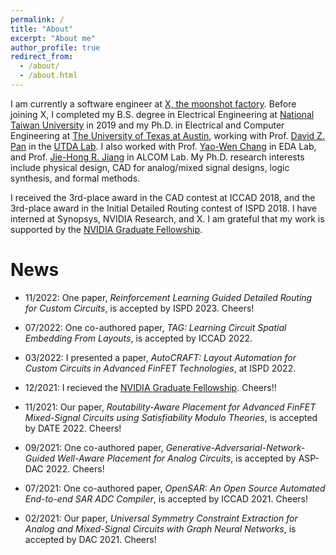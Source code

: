 ```yaml
---
permalink: /
title: "About"
excerpt: "About me"
author_profile: true
redirect_from: 
  - /about/
  - /about.html
---
```


I am currently a software engineer at [X, the moonshot factory](https://x.company).
Before joining X, I completed my B.S. degree in Electrical Engineering at [National Taiwan University](https://www.ntu.edu.tw/english/) in 2019 and my Ph.D. in Electrical and Computer Engineering at [The University of Texas at Austin](https://www.utexas.edu/), working with Prof. [David Z. Pan](http://users.ece.utexas.edu/~dpan/) in the [UTDA Lab](https://www.cerc.utexas.edu/utda/).
I also worked with Prof. [Yao-Wen Chang](http://cc.ee.ntu.edu.tw/~ywchang/) in EDA Lab, and Prof. [Jie-Hong R. Jiang](http://cc.ee.ntu.edu.tw/~jhjiang/) in ALCOM Lab.
My Ph.D. research interests include physical design, CAD for analog/mixed signal designs, logic synthesis, and formal methods.

I received the 3rd-place award in the CAD contest at ICCAD 2018, and the 3rd-place award in the Initial Detailed Routing contest of ISPD 2018.
I have interned at Synopsys, NVIDIA Research, and X. I am grateful that my work is supported by the [NVIDIA Graduate Fellowship](https://www.nvidia.com/en-us/research/graduate-fellowships/).

News
======
* 11/2022: One paper, *Reinforcement Learning Guided Detailed Routing for Custom Circuits*, is accepted by ISPD 2023. Cheers!

* 07/2022: One co-authored paper, *TAG: Learning Circuit Spatial Embedding From Layouts*, is accepted by ICCAD 2022.

* 03/2022: I presented a paper, *AutoCRAFT: Layout Automation for Custom Circuits in Advanced FinFET Technologies*, at ISPD 2022.

* 12/2021: I recieved the [NVIDIA Graduate Fellowship](https://blogs.nvidia.com/blog/2021/12/14/graduate-fellowship-awards-2/). Cheers!!

* 11/2021: Our paper, *Routability-Aware Placement for Advanced FinFET Mixed-Signal Circuits using Satisfiability Modulo Theories*, is accepted by DATE 2022. Cheers!

* 09/2021: One co-authored paper, *Generative-Adversarial-Network-Guided Well-Aware Placement for Analog Circuits*, is accepted by ASP-DAC 2022. Cheers!

* 07/2021: One co-authored paper, *OpenSAR: An Open Source Automated End-to-end SAR ADC Compiler*, is accepted by ICCAD 2021. Cheers!

* 02/2021: Our paper, *Universal Symmetry Constraint Extraction for Analog and Mixed-Signal Circuits with Graph Neural Networks*, is accepted by DAC 2021. Cheers!


<!-- Global site tag (gtag.js) - Google Analytics -->
<script async src="https://www.googletagmanager.com/gtag/js?id=UA-179065637-1"></script>
<script>
  window.dataLayer = window.dataLayer || [];
  function gtag(){dataLayer.push(arguments);}
  gtag('js', new Date());

  gtag('config', 'UA-179065637-1');
</script>
